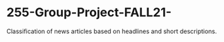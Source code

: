 # 255-Group-Project-FALL21-
Classification of news articles based on headlines and short descriptions.
